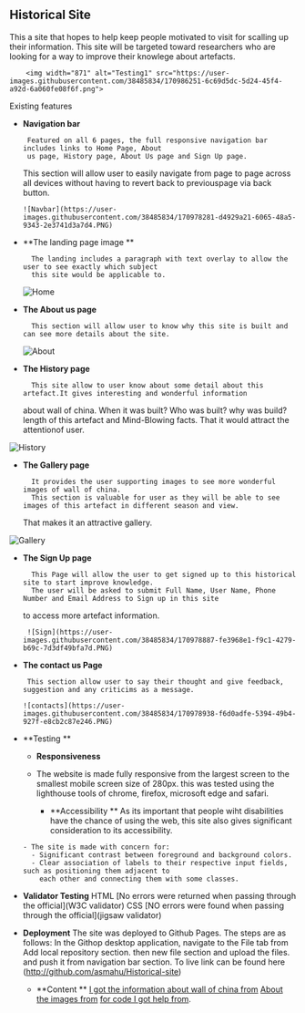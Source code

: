 ## Historical Site
   This a site that hopes to help keep people motivated to visit for scalling up their information.
   This site will be targeted toward researchers who are looking for a way to improve their knowlege
   about artefacts.
   
        <img width="871" alt="Testing1" src="https://user-images.githubusercontent.com/38485834/170986251-6c69d5dc-5d24-45f4-a92d-6a060fe08f6f.png">

   
 Existing features
 
 - **Navigation bar**
    
    	Featured on all 6 pages, the full responsive navigation bar includes links to Home Page, About
        us page, History page, About Us page and Sign Up page. 
	    
	This section will allow user to easily navigate from page to page across all devices without 
	having to revert  back to previouspage via back button.
	     
       ![Navbar](https://user-images.githubusercontent.com/38485834/170978281-d4929a21-6065-48a5-9343-2e3741d3a7d4.PNG)

	      

- **The landing page image **

        The landing includes a paragraph with text overlay to allow the user to see exactly which subject
        this site would be applicable to.
	
    ![Home](https://user-images.githubusercontent.com/38485834/170978743-c3b11a17-8396-4276-aaa6-bd36a4574949.PNG)

   
- **The About us page**

        This section will allow user to know why this site is built and can see more details about the site.
        
	![About](https://user-images.githubusercontent.com/38485834/170978628-a5f8e427-7e07-4b1e-aed7-f04dbc168e45.PNG)

	
	
     
- **The History page**
    
        This site allow to user know about some detail about this artefact.It gives interesting and wonderful information
	about wall of china. When it was built? Who was built? why was build? length of this artefact and Mind-Blowing facts.
	That it would attract the attentionof user.

![History](https://user-images.githubusercontent.com/38485834/170978673-95858deb-f8fd-4fb5-b746-8201e29c82b6.PNG)

	   
- **The Gallery page**
    
        It provides the user supporting images to see more wonderful images of wall of china.
        This section is valuable for user as they will be able to see images of this artefact in different season and view.
	That makes it an attractive gallery.

![Gallery](https://user-images.githubusercontent.com/38485834/170978812-78fe53de-4243-4a62-ab9d-69eb6c3d3199.PNG)


	
- **The Sign Up page**
    
        This Page will allow the user to get signed up to this historical site to start improve knowledge.
        The user will be asked to submit Full Name, User Name, Phone Number and Email Address to Sign up in this site
	to access more artefact information.  
	
       ![Sign](https://user-images.githubusercontent.com/38485834/170978887-fe3968e1-f9c1-4279-b69c-7d3df49bfa7d.PNG)

    
- **The contact us Page**
    
       This section allow user to say their thought and give feedback, suggestion and any criticims as a message.
       
      ![contacts](https://user-images.githubusercontent.com/38485834/170978938-f6d0adfe-5394-49b4-927f-e8cb2c87e246.PNG)


       
- **Testing **
 
	- **Responsiveness**
	 - The website is made fully responsive from the largest screen to the smallest mobile screen size of 280px.
	   this was tested using the lighthouse tools of chrome, firefox, microsoft edge and safari.
	   
       - **Accessibility **
       	   As its important that people wiht disabilities have the chance of using the web, this site also gives 
	   significant consideration to its accessibility.
	   
	  - The site is made with concern for:
	    - Significant contrast between foreground and background colors.
	    - Clear association of labels to their respective input fields, such as positioning them adjacent to 
	      each other and connecting them with some classes.
	
- **Validator Testing**
       HTML 
       [No errors were returned when passing through the official](W3C validator)
       CSS 
       [NO errors were found when passing through the official](jigsaw validator)
	 
     
- **Deployment** 
        The site was deployed to Github Pages. The steps are as follows:
        In the Githop desktop application, navigate to the File tab 
        from  Add local repository section.  then new file section and upload the files.
	and push it from navigation bar section.
        To live link can be found here (http://github.com/asmahu/Historical-site)

 	
     - **Content **
       	[I got the information about wall of china from](https://www.chinahighlights.com)
        [About the images from](http://www.unplash.com)
       	[for code I got help from](http://www.w3school.com).
	 
	

	
	

    
	

  
 
 
